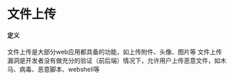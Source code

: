 文件上传
==========================
#### 定义
文件上传是大部分web应用都具备的功能，如上传附件、头像、图片等
文件上传漏洞是开发者没有做充分的验证（前后端）情况下，允许用户上传恶意文件，如木马、病毒、恶意脚本、webshell等

